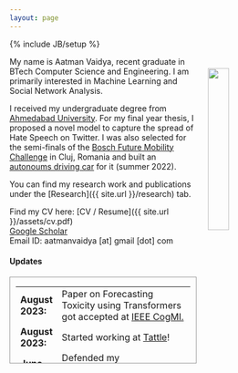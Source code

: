 ```yaml
---
layout: page
---
```

{% include JB/setup %}

<img style="float: right; width: 27%; padding: 20px;" src=" {{ site.url }}/assets/profle.jpg">

My name is Aatman Vaidya, recent graduate in BTech Computer Science and Engineering. I am primarily interested in Machine Learning and Social Network Analysis. 

I received my undergraduate degree from [Ahmedabad University](https://ahduni.edu.in/). For my final year thesis, I proposed a novel model to capture the spread of Hate Speech on Twitter. I was also selected for the semi-finals of the [Bosch Future Mobility Challenge](https://boschfuturemobility.com/) in Cluj, Romania and built an [autonoums driving car](https://youtu.be/8FbNvK--q_s) for it (summer 2022). 

You can find my research work and publications under the [Research]({{ site.url }}/research) tab.

Find my CV here: [CV / Resume]({{ site.url }}/assets/cv.pdf)<br>[Google Scholar](https://scholar.google.com/citations?user=2lFWVlgAAAAJ&hl=en)<br>
Email ID: aatmanvaidya [at] gmail [dot] com

#### <b>Updates</b>

<div style="height:150px;overflow:auto; border:1px solid #999; padding-left: 0.7em; padding-right: 0.7em">
<table>
<col width="10px">
<col width="650px">
<tr><td><b>August 2023:</b></td><td>Paper on Forecasting Toxicity using Transformers got accepted at <a href="https://www.sis.pitt.edu/lersais/conference/cogmi/2023/">IEEE CogMI.</a></td></tr>
<tr><td><b>August 2023:</b></td><td>Started working at <a href="https://tattle.co.in/">Tattle</a>!</td></tr>
<tr><td><b>June 2023:</b></td><td>Defended my Undergraduate Thesis, you can access it <a href="{{ site.url }}/assets/ug_thesis.pdf">here.</a></td></tr>
<tr><td><b>May 2023:</b></td><td>Went to Cluj, Romania to participate in the semi-final round of the <a href="https://boschfuturemobility.com/">Bosch Future Mobility Challenge</a> - Built an <a href="https://youtu.be/8FbNvK--q_s">autonoums driving car</a>!</td></tr>
<tr><td><b>May 2023:</b></td><td>Finished my BTech in Computer Science and Engineering from <a href="https://ahduni.edu.in/">Ahmedabad University</a>.</td></tr>